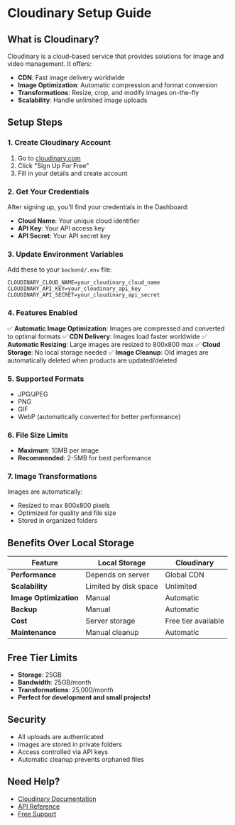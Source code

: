 # Cloudinary Setup Guide

## What is Cloudinary?
Cloudinary is a cloud-based service that provides solutions for image and video management. It offers:
- **CDN**: Fast image delivery worldwide
- **Image Optimization**: Automatic compression and format conversion
- **Transformations**: Resize, crop, and modify images on-the-fly
- **Scalability**: Handle unlimited image uploads

## Setup Steps

### 1. Create Cloudinary Account
1. Go to [cloudinary.com](https://cloudinary.com)
2. Click "Sign Up For Free"
3. Fill in your details and create account

### 2. Get Your Credentials
After signing up, you'll find your credentials in the Dashboard:
- **Cloud Name**: Your unique cloud identifier
- **API Key**: Your API access key
- **API Secret**: Your API secret key

### 3. Update Environment Variables
Add these to your `backend/.env` file:

```env
CLOUDINARY_CLOUD_NAME=your_cloudinary_cloud_name
CLOUDINARY_API_KEY=your_cloudinary_api_key
CLOUDINARY_API_SECRET=your_cloudinary_api_secret
```

### 4. Features Enabled
✅ **Automatic Image Optimization**: Images are compressed and converted to optimal formats
✅ **CDN Delivery**: Images load faster worldwide
✅ **Automatic Resizing**: Large images are resized to 800x800 max
✅ **Cloud Storage**: No local storage needed
✅ **Image Cleanup**: Old images are automatically deleted when products are updated/deleted

### 5. Supported Formats
- JPG/JPEG
- PNG
- GIF
- WebP (automatically converted for better performance)

### 6. File Size Limits
- **Maximum**: 10MB per image
- **Recommended**: 2-5MB for best performance

### 7. Image Transformations
Images are automatically:
- Resized to max 800x800 pixels
- Optimized for quality and file size
- Stored in organized folders

## Benefits Over Local Storage

| Feature | Local Storage | Cloudinary |
|---------|---------------|------------|
| **Performance** | Depends on server | Global CDN |
| **Scalability** | Limited by disk space | Unlimited |
| **Image Optimization** | Manual | Automatic |
| **Backup** | Manual | Automatic |
| **Cost** | Server storage | Free tier available |
| **Maintenance** | Manual cleanup | Automatic |

## Free Tier Limits
- **Storage**: 25GB
- **Bandwidth**: 25GB/month
- **Transformations**: 25,000/month
- **Perfect for development and small projects!**

## Security
- All uploads are authenticated
- Images are stored in private folders
- Access controlled via API keys
- Automatic cleanup prevents orphaned files

## Need Help?
- [Cloudinary Documentation](https://cloudinary.com/documentation)
- [API Reference](https://cloudinary.com/documentation/admin_api)
- [Free Support](https://cloudinary.com/support)
